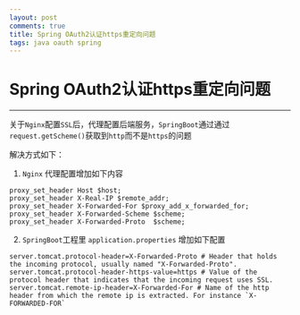 ```yaml
---
layout: post
comments: true
title: Spring OAuth2认证https重定向问题
tags: java oauth spring
---
```


# Spring OAuth2认证https重定向问题 #

----------

关于`Nginx`配置`SSL`后，代理配置后端服务，`SpringBoot`通过通过`request.getScheme()`获取到`http`而不是`https`的问题

解决方式如下：

1. `Nginx` 代理配置增加如下内容

```
proxy_set_header Host $host;
proxy_set_header X-Real-IP $remote_addr;
proxy_set_header X-Forwarded-For $proxy_add_x_forwarded_for;
proxy_set_header X-Forwarded-Scheme $scheme;
proxy_set_header X-Forwarded-Proto  $scheme;
```

2. `SpringBoot`工程里 `application.properties` 增加如下配置

```
server.tomcat.protocol-header=X-Forwarded-Proto # Header that holds the incoming protocol, usually named "X-Forwarded-Proto".
server.tomcat.protocol-header-https-value=https # Value of the protocol header that indicates that the incoming request uses SSL.
server.tomcat.remote-ip-header=X-Forwarded-For # Name of the http header from which the remote ip is extracted. For instance `X-FORWARDED-FOR`
```
